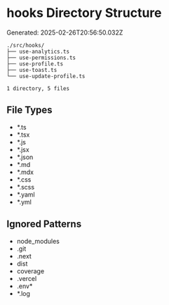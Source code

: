 # hooks Directory Structure
Generated: 2025-02-26T20:56:50.032Z

```
./src/hooks/
├── use-analytics.ts
├── use-permissions.ts
├── use-profile.ts
├── use-toast.ts
└── use-update-profile.ts

1 directory, 5 files

```

## File Types
- *.ts
- *.tsx
- *.js
- *.jsx
- *.json
- *.md
- *.mdx
- *.css
- *.scss
- *.yaml
- *.yml

## Ignored Patterns
- node_modules
- .git
- .next
- dist
- coverage
- .vercel
- .env*
- *.log
